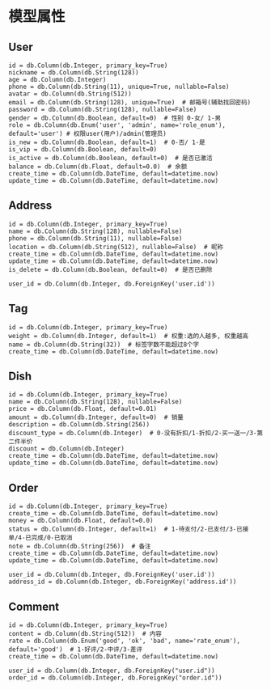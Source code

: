 # 模型属性

## User
    id = db.Column(db.Integer, primary_key=True)
    nickname = db.Column(db.String(128))
    age = db.Column(db.Integer)
    phone = db.Column(db.String(11), unique=True, nullable=False)
    avatar = db.Column(db.String(512))
    email = db.Column(db.String(128), unique=True)  # 邮箱号(辅助找回密码)
    password = db.Column(db.String(128), nullable=False)
    gender = db.Column(db.Boolean, default=0)  # 性别 0-女/ 1-男
    role = db.Column(db.Enum('user', 'admin', name='role_enum'), default='user') # 权限user(用户)/admin(管理员)
    is_new = db.Column(db.Boolean, default=1)  # 0-否/ 1-是
    is_vip = db.Column(db.Boolean, default=0)
    is_active = db.Column(db.Boolean, default=0)  # 是否已激活
    balance = db.Column(db.Float, default=0.0)  # 余额
    create_time = db.Column(db.DateTime, default=datetime.now)
    update_time = db.Column(db.DateTime, default=datetime.now)


## Address
    id = db.Column(db.Integer, primary_key=True)
    name = db.Column(db.String(128), nullable=False)
    phone = db.Column(db.String(11), nullable=False)
    location = db.Column(db.String(512), nullable=False)  # 昵称
    create_time = db.Column(db.DateTime, default=datetime.now)
    update_time = db.Column(db.DateTime, default=datetime.now)
    is_delete = db.Column(db.Boolean, default=0)  # 是否已删除

    user_id = db.Column(db.Integer, db.ForeignKey('user.id'))

## Tag
    id = db.Column(db.Integer, primary_key=True)
    weight = db.Column(db.Integer, default=1)  # 权重:选的人越多, 权重越高
    name = db.Column(db.String(32))  # 标签字数不能超过8个字
    create_time = db.Column(db.DateTime, default=datetime.now)

## Dish
    id = db.Column(db.Integer, primary_key=True)
    name = db.Column(db.String(128), nullable=False)
    price = db.Column(db.Float, default=0.01)
    amount = db.Column(db.Integer, default=0)  # 销量
    description = db.Column(db.String(256))
    discount_type = db.Column(db.Integer)  # 0-没有折扣/1-折扣/2-买一送一/3-第二件半价
    discount = db.Column(db.Integer)
    create_time = db.Column(db.DateTime, default=datetime.now)
    update_time = db.Column(db.DateTime, default=datetime.now)

## Order
    id = db.Column(db.Integer, primary_key=True)
    create_time = db.Column(db.DateTime, default=datetime.now)
    money = db.Column(db.Float, default=0.0)
    status = db.Column(db.Integer, default=1)  # 1-待支付/2-已支付/3-已接单/4-已完成/0-已取消
    note = db.Column(db.String(256))  # 备注
    create_time = db.Column(db.DateTime, default=datetime.now)
    update_time = db.Column(db.DateTime, default=datetime.now)

    user_id = db.Column(db.Integer, db.ForeignKey('user.id'))
    address_id = db.Column(db.Integer, db.ForeignKey('address.id'))

## Comment
    id = db.Column(db.Integer, primary_key=True)
    content = db.Column(db.String(512))  # 内容
    rate = db.Column(db.Enum('good', 'ok', 'bad', name='rate_enum'), default='good')  # 1-好评/2-中评/3-差评
    create_time = db.Column(db.DateTime, default=datetime.now)

    user_id = db.Column(db.Integer, db.ForeignKey("user.id"))
    order_id = db.Column(db.Integer, db.ForeignKey("order.id"))
